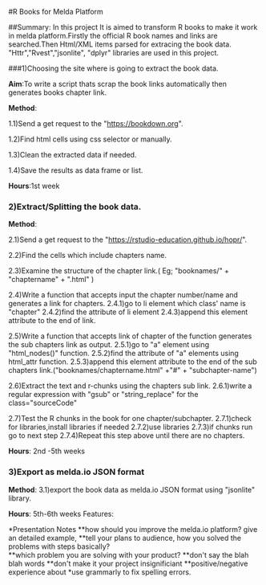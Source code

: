 #R Books for Melda Platform

##Summary: In this project It is aimed to transform R books to make it work in melda platform.Firstly the official R book names 
and links are searched.Then Html/XML items parsed for extracing the book data. "Httr","Rvest","jsonlite",
"dplyr" libraries are used in this project.

###1)Choosing the site where is going to extract the book data.


**Aim**:To write a script thats scrap the book links automatically then generates books chapter link.


**Method**:

1.1)Send a get request to the "https://bookdown.org".

1.2)Find  html cells using css selector or manually.

1.3)Clean the extracted data if needed.

1.4)Save the results as data frame or list.

**Hours**:1st week

### 2)Extract/Splitting the book data.


**Method**: 

2.1)Send a get request to the "https://rstudio-education.github.io/hopr/".

2.2)Find the cells which include chapters name.

2.3)Examine the structure  of the chapter link.( Eg; "booknames/" + "chaptername" + ".html" )

2.4)Write a function that accepts input the chapter number/name and generates a link for chapters.
    2.4.1)go to  li element which class' name is "chapter"
    2.4.2)find the attribute of li element
    2.4.3)append this element attribute to the end of link.
   
2.5)Write a function that accepts  link of chapter of the function generates the sub chapters link as output.
    2.5.1)go to "a" element using "html_nodes()" function.
    2.5.2)find the attribute of "a" elements using html_attr function.
    2.5.3)append this element attribute to the end of the sub chapters link.("booknames/chaptername.html" +"#" + "subchapter-name")
    
2.6)Extract the text and r-chunks using the chapters sub link.
    2.6.1)write a regular expression with "gsub" or "string_replace" for the class="sourceCode"
	
2.7)Test the R chunks in the book for one chapter/subchapter.
    2.7.1)check for libraries,install libraries if needed
    2.7.2)use libraries
    2.7.3)if chunks run go to next step
    2.7.4)Repeat this step above until there are no chapters.
    
**Hours**: 2nd -5th weeks

### 3)Export as melda.io JSON format

**Method**:
3.1)export the book data as melda.io JSON format using "jsonlite" library.

**Hours**: 5th-6th weeks
Features:


*Presentation Notes
**how should you improve the melda.io platform?
give an detailed example, 
**tell your plans to audience, how you solved the problems with steps basically?    
**which problem you are solving with your product? 
**don't say the blah blah words
**don't make it your project insignificiant
**positive/negative experience about 
*use grammarly to fix spelling errors.

